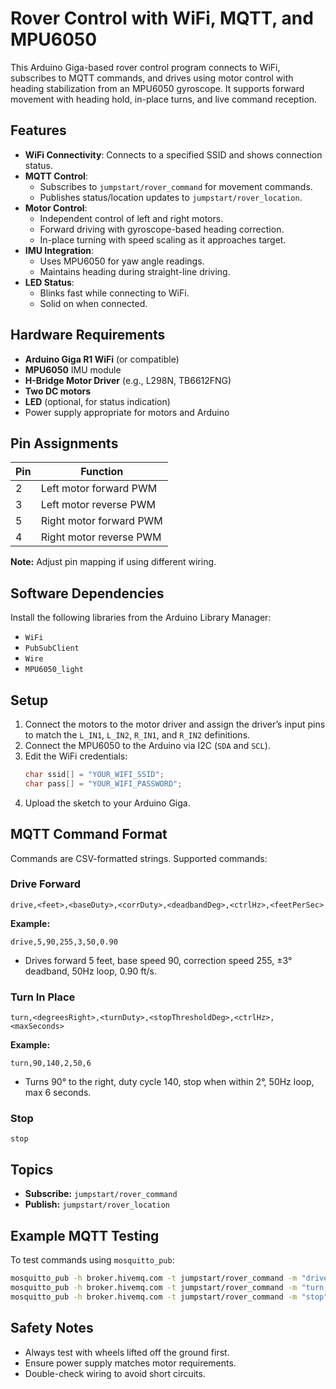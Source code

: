 # Rover Control with WiFi, MQTT, and MPU6050

This Arduino Giga-based rover control program connects to WiFi, subscribes to MQTT commands, and drives using motor control with heading stabilization from an MPU6050 gyroscope. It supports forward movement with heading hold, in-place turns, and live command reception.

## Features

- **WiFi Connectivity**: Connects to a specified SSID and shows connection status.
- **MQTT Control**:  
  - Subscribes to `jumpstart/rover_command` for movement commands.
  - Publishes status/location updates to `jumpstart/rover_location`.
- **Motor Control**:
  - Independent control of left and right motors.
  - Forward driving with gyroscope-based heading correction.
  - In-place turning with speed scaling as it approaches target.
- **IMU Integration**:
  - Uses MPU6050 for yaw angle readings.
  - Maintains heading during straight-line driving.
- **LED Status**:
  - Blinks fast while connecting to WiFi.
  - Solid on when connected.

## Hardware Requirements

- **Arduino Giga R1 WiFi** (or compatible)
- **MPU6050** IMU module
- **H-Bridge Motor Driver** (e.g., L298N, TB6612FNG)
- **Two DC motors**
- **LED** (optional, for status indication)
- Power supply appropriate for motors and Arduino

## Pin Assignments

| Pin | Function                |
|-----|------------------------|
| 2   | Left motor forward PWM |
| 3   | Left motor reverse PWM |
| 5   | Right motor forward PWM|
| 4   | Right motor reverse PWM|

**Note:** Adjust pin mapping if using different wiring.

## Software Dependencies

Install the following libraries from the Arduino Library Manager:

- `WiFi`
- `PubSubClient`
- `Wire`
- `MPU6050_light`

## Setup

1. Connect the motors to the motor driver and assign the driver’s input pins to match the `L_IN1`, `L_IN2`, `R_IN1`, and `R_IN2` definitions.
2. Connect the MPU6050 to the Arduino via I2C (`SDA` and `SCL`).
3. Edit the WiFi credentials:
   ```cpp
   char ssid[] = "YOUR_WIFI_SSID";
   char pass[] = "YOUR_WIFI_PASSWORD";
   ```
4. Upload the sketch to your Arduino Giga.

## MQTT Command Format

Commands are CSV-formatted strings. Supported commands:

### Drive Forward
```
drive,<feet>,<baseDuty>,<corrDuty>,<deadbandDeg>,<ctrlHz>,<feetPerSec>
```
**Example:**
```
drive,5,90,255,3,50,0.90
```
- Drives forward 5 feet, base speed 90, correction speed 255, ±3° deadband, 50Hz loop, 0.90 ft/s.

### Turn In Place
```
turn,<degreesRight>,<turnDuty>,<stopThresholdDeg>,<ctrlHz>,<maxSeconds>
```
**Example:**
```
turn,90,140,2,50,6
```
- Turns 90° to the right, duty cycle 140, stop when within 2°, 50Hz loop, max 6 seconds.

### Stop
```
stop
```

## Topics

- **Subscribe:** `jumpstart/rover_command`
- **Publish:** `jumpstart/rover_location`

## Example MQTT Testing

To test commands using `mosquitto_pub`:
```bash
mosquitto_pub -h broker.hivemq.com -t jumpstart/rover_command -m "drive,3"
mosquitto_pub -h broker.hivemq.com -t jumpstart/rover_command -m "turn,90"
mosquitto_pub -h broker.hivemq.com -t jumpstart/rover_command -m "stop"
```

## Safety Notes

- Always test with wheels lifted off the ground first.
- Ensure power supply matches motor requirements.
- Double-check wiring to avoid short circuits.
